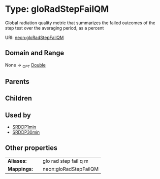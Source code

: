 
# Type: gloRadStepFailQM


Global radiation quality metric that summarizes the failed outcomes of the step test over the averaging period, as a percent

URI: [neon:gloRadStepFailQM](https://data.neonscience.org/gloRadStepFailQM)


## Domain and Range

None ->  <sub>OPT</sub> [Double](types/Double.md)

## Parents


## Children


## Used by

 * [SRDDP1min](SRDDP1min.md)
 * [SRDDP30min](SRDDP30min.md)

## Other properties

|  |  |  |
| --- | --- | --- |
| **Aliases:** | | glo rad step fail q m |
| **Mappings:** | | neon:gloRadStepFailQM |

